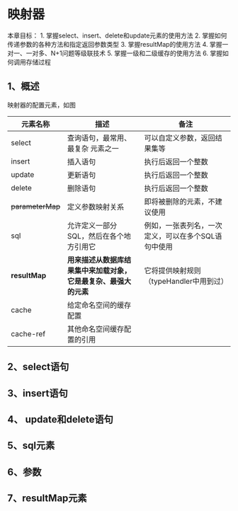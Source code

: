 # 映射器

本章目标：
    1. 掌握select、insert、delete和update元素的使用方法
    2. 掌握如何传递参数的各种方法和指定返回参数类型
    3. 掌握resultMap的使用方法
    4. 掌握一对一、一对多、N+1问题等级联技术
    5. 掌握一级和二级缓存的使用方法
    6. 掌握如何调用存储过程



## 1、概述

映射器的配置元素，如图

| 元素名称         | 描述                                                         | 备注                                                |
| ---------------- | ------------------------------------------------------------ | --------------------------------------------------- |
| select           | 查询语句，最常用、最复杂 元素之一                            | 可以自定义参数，返回结果集等                        |
| insert           | 插入语句                                                     | 执行后返回一个整数                                  |
| update           | 更新语句                                                     | 执行后返回一个整数                                  |
| delete           | 删除语句                                                     | 执行后返回一个整数                                  |
| ~~parameterMap~~ | 定义参数映射关系                                             | 即将被删除的元素，不建议使用                        |
| sql              | 允许定义一部分SQL，然后在各个地方引用它                      | 例如，一张表列名，一次定义，可以在多个SQL语句中使用 |
| **resultMap**    | **用来描述从数据库结果集中来加载对象，它是最复杂、最强大的元素** | 它将提供映射规则（typeHandler中用到过）             |
| cache            | 给定命名空间的缓存配置                                       |                                                     |
| cache-ref        | 其他命名空间缓存配置的引用                                   |                                                     |



## 2、select语句

## 3、insert语句

## 4、 update和delete语句

## 5、sql元素





## 6、参数





## 7、resultMap元素